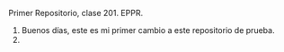 Primer Repositorio, clase 201. EPPR. 

1. Buenos días, este es mi primer cambio a este repositorio de prueba.
2. 
